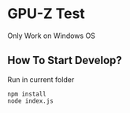 # GPU-Z Test

Only Work on Windows OS

## How To Start Develop?

Run in current folder

```
npm install
node index.js
```